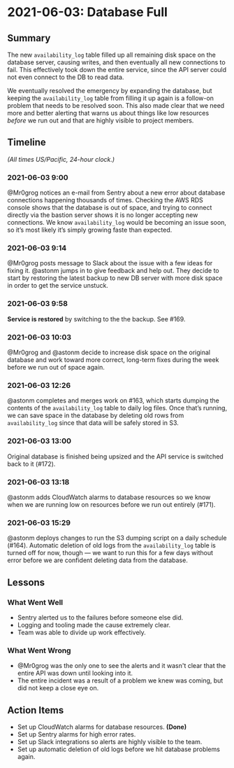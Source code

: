 # 2021-06-03: Database Full

## Summary

The new `availability_log` table filled up all remaining disk space on the database server, causing writes, and then eventually all new connections to fail. This effectively took down the entire service, since the API server could not even connect to the DB to read data.

We eventually resolved the emergency by expanding the database, but keeping the `availability_log` table from filling it up again is a follow-on problem that needs to be resolved soon. This also made clear that we need more and better alerting that warns us about things like low resources *before* we run out and that are highly visible to project members.


## Timeline

*(All times US/Pacific, 24-hour clock.)*

### 2021-06-03 9:00

@Mr0grog notices an e-mail from Sentry about a new error about database connections happening thousands of times. Checking the AWS RDS console shows that the database is out of space, and trying to connect directly via the bastion server shows it is no longer accepting new connections. We know `availability_log` would be becoming an issue soon, so it’s most likely it’s simply growing faste than expected.

### 2021-06-03 9:14

@Mr0grog posts message to Slack about the issue with a few ideas for fixing it. @astonm jumps in to give feedback and help out. They decide to start by restoring the latest backup to new DB server with more disk space in order to get the service unstuck.

### 2021-06-03 9:58

**Service is restored** by switching to the the backup. See #169.

### 2021-06-03 10:03

@Mr0grog and @astonm decide to increase disk space on the original database and work toward more correct, long-term fixes during the week before we run out of space again.

### 2021-06-03 12:26

@astonm completes and merges work on #163, which starts dumping the contents of the `availability_log` table to daily log files. Once that’s running, we can save space in the database by deleting old rows from `availability_log` since that data will be safely stored in S3.

### 2021-06-03 13:00

Original database is finished being upsized and the API service is switched back to it (#172).

### 2021-06-03 13:18

@astonm adds CloudWatch alarms to database resources so we know when we are running low on resources before we run out entirely (#171).

### 2021-06-03 15:29

@astonm deploys changes to run the S3 dumping script on a daily schedule (#164). Automatic deletion of old logs from the `availability_log` table is turned off for now, though — we want to run this for a few days without error before we are confident deleting data from the database.


## Lessons

### What Went Well

- Sentry alerted us to the failures before someone else did.
- Logging and tooling made the cause extremely clear.
- Team was able to divide up work effectively.

### What Went Wrong

- @Mr0grog was the only one to see the alerts and it wasn't clear that the entire API was down until looking into it.
- The entire incident was a result of a problem we knew was coming, but did not keep a close eye on.

## Action Items

- Set up CloudWatch alarms for database resources. **(Done)**
- Set up Sentry alarms for high error rates.
- Set up Slack integrations so alerts are highly visible to the team.
- Set up automatic deletion of old logs before we hit database problems again.
